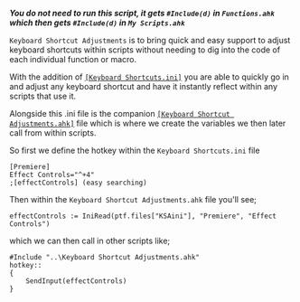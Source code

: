 _**You do not need to run this script, it gets `#Include(d)` in `Functions.ahk` which then gets `#Include(d)` in `My Scripts.ahk`**_

`Keyboard Shortcut Adjustments` is to bring quick and easy support to adjust keyboard shortcuts within scripts without needing to dig into the code of each individual function or macro.

With the addition of [`[Keyboard Shortcuts.ini]`](https://github.com/Tomshiii/ahk/blob/main/lib/KSA/Keyboard%20Shortcuts.ini) you are able to quickly go in and adjust any keyboard shortcut and have it instantly reflect within any scripts that use it.

Alongside this .ini file is the companion [`[Keyboard Shortcut Adjustments.ahk]`](https://github.com/Tomshiii/ahk/blob/main/lib/KSA/Keyboard%20Shortcut%20Adjustments.ahk) file which is where we create the variables we then later call from within scripts.

So first we define the hotkey within the `Keyboard Shortcuts.ini` file
```autohotkey
[Premiere]
Effect Controls="^+4"
;[effectControls] (easy searching)
```
Then within the `Keyboard Shortcut Adjustments.ahk` file you'll see;
```autohotkey
effectControls := IniRead(ptf.files["KSAini"], "Premiere", "Effect Controls")
```
which we can then call in other scripts like;
```autohotkey
#Include "..\Keyboard Shortcut Adjustments.ahk"
hotkey::
{
    SendInput(effectControls)
}
```